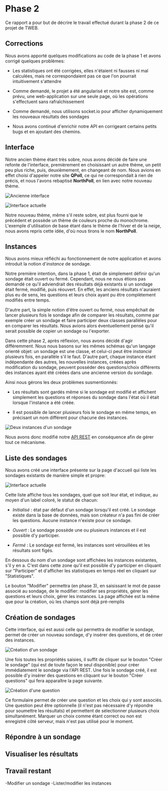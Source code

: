# Phase 2
Ce rapport a pour but de décrire le travail effectué durant la phase 2 de ce projet de TWEB.

Corrections
-----------
Nous avons apporté quelques modifications au code de la phase 1 et avons corrigé quelques problèmes:

- Les statistiques ont été corrigées, elles n'étaient ni fausses ni mal calculées, mais ne correspondaient pas ce que l'on pourrait intuitivement s'attendre

- Comme demandé, le projet a été angularisé et notre site est, comme prévu, une web-application sur une seule page, où les opérations s'effectuent sans rafraîchissement

- Comme demandé, nous utilisons socket.io pour afficher dynamiquement les nouveaux résultats des sondages

- Nous avons continué d'enrichir notre API en corrigeant certains petits bugs et en ajoutant des chemins.

Interface
---------
Notre ancien thème étant très sobre, nous avons décidé de faire une refonte de l'interface, premièrement en choisissant un autre thème, un petit peu plus riche, puis, deuxièmement, en changeant de nom. Nous avions en effet choisi d'appeler notre site **QPoll**, ce qui ne correspondait à rien de précis, et nous l'avons rebaptisé **NorthPoll**, en lien avec notre nouveau thème.


![Ancienne interface](img/old.png)


![Interface actuelle](img/current.png)


Notre nouveau thème, même s'il reste sobre, est plus fourni que le précédent et possède un thème de couleurs proche du monochrome. L'exemple d'utilisation de base étant dans le thème de l'hiver et de la neige, nous avons repris cette idée, d'où nous tirons le nom **NorthPoll**.

Instances
---------

Nous avons mieux réfléchi au fonctionnement de notre application et avons introduit la notion d'*instance* de sondage.

Notre première intention, dans la phase 1, était de simplement définir qu'un sondage était ouvert ou fermé. Cependant, nous ne nous étions pas demandé ce qu'il adviendrait des résultats déjà existants si un sondage était fermé, modifié, puis réouvert. En effet, les anciens résultats n'auraient plus eu de sens, les questions et leurs choix ayant pu être complètement modifiés entre temps.

D'autre part, la simple notion d'être ouvert ou fermé, nous empêchait de lancer plusieurs fois le sondage afin de comparer les résultats, comme par exemple créer un sondage et faire participer deux classes parallèles pour en comparer les résultats. Nous avions alors éventuellement pensé qu'il serait possible de copier un sondage ou l'exporter.

Dans cette phase 2, après réflexion, nous avons décidé d'agir différemment. Nous nous basons sur les mêmes schémas qu'un langage orienté objet: un sondage est une classe, et celui-ci peut être *instancié* plusieurs fois, en parallèle s'il le faut. D'autre part, chaque instance étant indépendante des autres, les nouvelles instances, créées après modification du sondage, peuvent posséder des questions/choix différents des instances ayant été créées dans une ancienne version du sondage.

Ainsi nous gérons les deux problèmes susmentionnés:

- Les résultats sont gardés même si le sondage est modifié et affichent simplement les questions et réponses du sondage dans l'état où il était lorsque l'instance a été créée.

- Il est possible de lancer plusieurs fois le sondage en même temps, en précisant un nom différent pour chacune des instances.

![Deux instances d'un sondage](img/2instances.png)

Nous avons donc modifié notre  [API REST](Rest.md) en conséquence afin de gérer tout ce mécanisme.

Liste des sondages
------------------
Nous avons créé une interface présente sur la page d'accueil qui liste les sondages existants de manière simple et propre:

![Interface actuelle](img/list.png)

Cette liste affiche tous les sondages, quel que soit leur état, et indique, au moyen d'un label coloré, le statut de chacun:

- *Initialisé* : état par défaut d'un sondage lorsqu'il est créé. Le sondage existe dans la base de données, mais son créateur n'a pas fini de créer les questions. Aucune instance n'existe pour ce sondage.

- *Ouvert* : Le sondage possède une ou plusieurs instances et il est possible d'y participer.

- *Fermé* : Le sondage est fermé, les instances sont vérouillées et les résultats sont figés.

En dessous du nom d'un sondage sont affichées les instances existantes, s'il y en a. C'est dans cette zone qu'il est possible d'y participer en cliquant sur "Participer" et d'afficher les statistiques en temps réel en cliquant sur "Statistiques".

Le bouton "Modifier" permettra (en phase 3), en saisissant le mot de passe associé au sondage, de le modifier: modifier ses propriétés, gérer les questions et leurs choix, gérer les instances. La page affichée est la même que pour la création, où les champs sont déjà pré-remplis


Création de sondages
--------------------

Cette interface, qui est aussi celle qui permettra de modifier le sondage, permet de créer un nouveau sondage, d'y insérer des questions, et de créer des instances.

![Création d'un sondage](img/createPoll.png)

Une fois toutes les propriétés saisies, il suffit de cliquer sur le bouton "Créer le sondage" (qui est de toute façon le seul disponible) pour créer immédiatement le sondage via l'API REST. Une fois le sondage créé, il est possible d'y insérer des questions en cliquant sur le bouton "Créer questions" qui fera apparaître la page suivante.

![Création d'une question](img/createQuestion.png)

Ce formulaire permet de créer une question et les choix qui y sont associés. Une question peut être optionnelle (il n'est pas nécessaire d'y répondre pour soumettre les résultats) et permettent de sélectionner plusieurs choix simultanément. Marquer un choix comme étant correct ou non est enregistré côté serveur, mais n'est pas utilisé pour le moment.

Répondre à un sondage
---------------------

Visualiser les résultats
------------------------

Travail restant
---------------
-Modifier un sondage
-Lister/modifier les instances